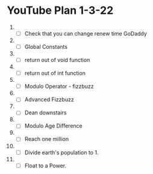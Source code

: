 # YouTube Plan 1-3-22

1. - [ ] Check that you can change renew time GoDaddy
2. - [ ] Global Constants
3. - [ ] return out of void function
4. - [ ] return out of int function
5. - [ ] Modulo Operator - fizzbuzz
6. - [ ] Advanced Fizzbuzz
7. - [ ] Dean downstairs
8. - [ ] Modulo Age Difference
9. - [ ] Reach one million
10. - [ ] Divide earth's population to 1. 
11. - [ ] Float to a Power.
